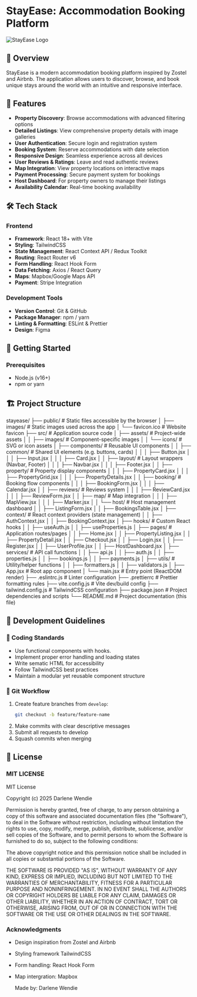 # StayEase: Accommodation Booking Platform

![StayEase Logo](path/to/logo.png)

## 📌 Overview

StayEase is a modern accommodation booking platform inspired by Zostel and Airbnb. The application allows users to discover, browse, and book unique stays around the world with an intuitive and responsive interface.

## 🌟 Features

- **Property Discovery**: Browse accommodations with advanced filtering options
- **Detailed Listings**: View comprehensive property details with image galleries
- **User Authentication**: Secure login and registration system
- **Booking System**: Reserve accommodations with date selection
- **Responsive Design**: Seamless experience across all devices
- **User Reviews & Ratings**: Leave and read authentic reviews
- **Map Integration**: View property locations on interactive maps
- **Payment Processing**: Secure payment system for bookings
- **Host Dashboard**: For property owners to manage their listings
- **Availability Calendar**: Real-time booking availability

## 🛠️ Tech Stack

### Frontend
- **Framework**: React 18+ with Vite
- **Styling**: TailwindCSS
- **State Management**: React Context API / Redux Toolkit
- **Routing**: React Router v6
- **Form Handling**: React Hook Form
- **Data Fetching**: Axios / React Query
- **Maps**: Mapbox/Google Maps API
- **Payment**: Stripe Integration

### Development Tools
- **Version Control**: Git & GitHub
- **Package Manager**: npm / yarn
- **Linting & Formatting**: ESLint & Prettier
- **Design**: Figma

## 🚀 Getting Started

### Prerequisites
- Node.js (v16+)
- npm or yarn

## 🏗️ Project Structure
stayease/
├── public/                     # Static files accessible by the browser
│   ├── images/                 # Static images used across the app
│   └── favicon.ico             # Website favicon
├── src/                        # Application source code
│   ├── assets/                 # Project-wide assets
│   │   ├── images/             # Component-specific images
│   │   └── icons/              # SVG or icon assets
│   ├── components/             # Reusable UI components
│   │   ├── common/             # Shared UI elements (e.g. buttons, cards)
│   │   │   ├── Button.jsx
│   │   │   ├── Input.jsx
│   │   │   ├── Card.jsx
│   │   ├── layout/             # Layout wrappers (Navbar, Footer)
│   │   │   ├── Navbar.jsx
│   │   │   ├── Footer.jsx
│   │   ├── property/           # Property display components
│   │   │   ├── PropertyCard.jsx
│   │   │   ├── PropertyGrid.jsx
│   │   │   ├── PropertyDetails.jsx
│   │   ├── booking/            # Booking flow components
│   │   │   ├── BookingForm.jsx
│   │   │   ├── Calendar.jsx
│   │   ├── reviews/            # Reviews system
│   │   │   ├── ReviewCard.jsx
│   │   │   ├── ReviewForm.jsx
│   │   ├── map/                # Map integration
│   │   │   ├── MapView.jsx
│   │   │   ├── Marker.jsx
│   │   └── host/               # Host management dashboard
│   │       ├── ListingForm.jsx
│   │       ├── BookingsTable.jsx
│   ├── context/                # React context providers (state management)
│   │   ├── AuthContext.jsx
│   │   ├── BookingContext.jsx
│   ├── hooks/                  # Custom React hooks
│   │   ├── useAuth.js
│   │   ├── useProperties.js
│   ├── pages/                  # Application routes/pages
│   │   ├── Home.jsx
│   │   ├── PropertyListing.jsx
│   │   ├── PropertyDetail.jsx
│   │   ├── Checkout.jsx
│   │   ├── Login.jsx
│   │   ├── Register.jsx
│   │   ├── UserProfile.jsx
│   │   ├── HostDashboard.jsx
│   ├── services/               # API call functions
│   │   ├── api.js
│   │   ├── auth.js
│   │   ├── properties.js
│   │   ├── bookings.js
│   │   ├── payments.js
│   ├── utils/                  # Utility/helper functions
│   │   ├── formatters.js
│   │   ├── validators.js
│   ├── App.jsx                 # Root app component
│   └── main.jsx                # Entry point (ReactDOM render)
├── .eslintrc.js                # Linter configuration
├── .prettierrc                 # Prettier formatting rules
├── vite.config.js              # Vite dev/build config
├── tailwind.config.js          # TailwindCSS configuration
├── package.json                # Project dependencies and scripts
└── README.md                   # Project documentation (this file)



## 📝 Development Guidelines

### 🔧 Coding Standards

- Use functional components with hooks.
- Implement proper error handling and loading states
- Write sematic HTML for accessibility
- Follow TailwindCSS best practices
- Maintain a modular yet reusable component structure


### 🔁 Git Workflow

1. Create feature branches from `develop`:
   ```bash
   git checkout -b feature/feature-name
2. Make commits with clear descriptive messages
3. Submit all requests to develop
4. Squash commits when merging

## 📄 License

### MIT LICENSE
MIT License

Copyright (c) 2025 Darlene Wendie

Permission is hereby granted, free of charge, to any person obtaining a copy
of this software and associated documentation files (the "Software"), to deal
in the Software without restriction, including without limitation the rights
to use, copy, modify, merge, publish, distribute, sublicense, and/or sell
copies of the Software, and to permit persons to whom the Software is
furnished to do so, subject to the following conditions:

The above copyright notice and this permission notice shall be included in all
copies or substantial portions of the Software.

THE SOFTWARE IS PROVIDED "AS IS", WITHOUT WARRANTY OF ANY KIND, EXPRESS OR
IMPLIED, INCLUDING BUT NOT LIMITED TO THE WARRANTIES OF MERCHANTABILITY,
FITNESS FOR A PARTICULAR PURPOSE AND NONINFRINGEMENT. IN NO EVENT SHALL THE
AUTHORS OR COPYRIGHT HOLDERS BE LIABLE FOR ANY CLAIM, DAMAGES OR OTHER
LIABILITY, WHETHER IN AN ACTION OF CONTRACT, TORT OR OTHERWISE, ARISING FROM,
OUT OF OR IN CONNECTION WITH THE SOFTWARE OR THE USE OR OTHER DEALINGS IN THE
SOFTWARE.

### Acknowledgments
- Design inspiration from Zostel and Airbnb
- Styling framework TailwindCSS
- Form handling: React Hook Form
- Map intergration: Mapbox

  Made by: Darlene Wendie



